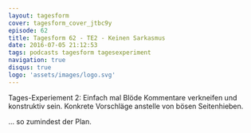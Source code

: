 ```yaml
---
layout: tagesform
cover: tagesform_cover_jtbc9y
episode: 62
title: Tagesform 62 - TE2 - Keinen Sarkasmus
date: 2016-07-05 21:12:53
tags: podcasts tagesform tagesexperiment
navigation: true
disqus: true
logo: 'assets/images/logo.svg'
---
```


Tages-Experiement 2:
Einfach mal Blöde Kommentare verkneifen und konstruktiv
sein. Konkrete Vorschläge anstelle von bösen Seitenhieben.

<!-- more -->

... so zumindest der Plan.
